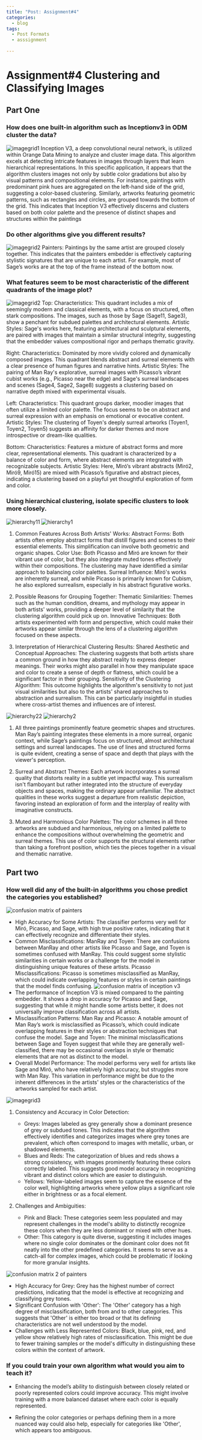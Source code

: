 ```yaml
---
title: "Post: Assignment#4"
categories:
  - blog
tags:
  - Post Formats
  - asssignment
  
---
```

# Assignment#4 Clustering and Classifying Images

## Part One

### How does one built-in algorithm such as Inceptionv3 in ODM cluster the data?
![imagegrid1](/assets/assignment4/ImageGrid1.png)
Inception V3, a deep convolutional neural network, is utilized within Orange Data Mining to analyze and cluster image data. This algorithm excels at detecting intricate features in images through layers that learn hierarchical representations. In this specific application, it appears that the algorithm clusters images not only by subtle color gradations but also by visual patterns and compositional elements. For instance, paintings with predominant pink hues are aggregated on the left-hand side of the grid, suggesting a color-based clustering. Similarly, artworks featuring geometric patterns, such as rectangles and circles, are grouped towards the bottom of the grid. This indicates that Inception V3 effectively discerns and clusters based on both color palette and the presence of distinct shapes and structures within the paintings

### Do other algorithms give you different results?
![imagegrid2](/assets/assignment4/ImageGrid2.png)
Painters:
Paintings by the same artist are grouped closely together. This indicates that the painters embedder is effectively capturing stylistic signatures that are unique to each artist. For example, most of Sage’s works are at the top of the frame instead of the bottom now.


### What features seem to be most characteristic of the different quadrants of the image plot?
![imagegrid2](/assets/assignment4/ImageGrid2.png)
Top:
Characteristics: This quadrant includes a mix of seemingly modern and classical elements, with a focus on structured, often stark compositions. The images, such as those by Sage (Sage11, Sage3), show a penchant for subdued palettes and architectural elements.
Artistic Styles: Sage's works here, featuring architectural and sculptural elements, are paired with images that maintain a similar structural integrity, suggesting that the embedder values compositional rigor and perhaps thematic gravity.

Right:
Characteristics: Dominated by more vividly colored and dynamically composed images. This quadrant blends abstract and surreal elements with a clear presence of human figures and narrative hints.
Artistic Styles: The pairing of Man Ray's explorative, surreal images with Picasso’s vibrant cubist works (e.g., Picasso near the edge) and Sage's surreal landscapes and scenes (Sage4, Sage2, Sage8) suggests a clustering based on narrative depth mixed with experimental visuals.

Left:
Characteristics: This quadrant groups darker, moodier images that often utilize a limited color palette. The focus seems to be on abstract and surreal expression with an emphasis on emotional or evocative content.
Artistic Styles: The clustering of Toyen's deeply surreal artworks (Toyen1, Toyen2, Toyen5) suggests an affinity for darker themes and more introspective or dream-like qualities.

Bottom:
Characteristics: Features a mixture of abstract forms and more clear, representational elements. This quadrant is characterized by a balance of color and form, where abstract elements are integrated with recognizable subjects.
Artistic Styles: Here, Miró’s vibrant abstracts (Miró2, Miró9, Miró15) are mixed with Picasso’s figurative and abstract pieces, indicating a clustering based on a playful yet thoughtful exploration of form and color.

### Using hierarchical clustering, isolate specific clusters to look more closely.
![hierarchy11](/assets/assignment4/Hierarchy11.png)
![hierarchy1](/assets/assignment4/Hierarchy1.png)
1. Common Features Across Both Artists' Works:
Abstract Forms: Both artists often employ abstract forms that distill figures and scenes to their essential elements. This simplification can involve both geometric and organic shapes.
Color Use: Both Picasso and Miró are known for their vibrant use of color, but they also integrate muted tones effectively within their compositions. The clustering may have identified a similar approach to balancing color palettes.
Surreal Influence: Miró's works are inherently surreal, and while Picasso is primarily known for Cubism, he also explored surrealism, especially in his abstract figurative works.


2. Possible Reasons for Grouping Together:
Thematic Similarities: Themes such as the human condition, dreams, and mythology may appear in both artists' works, providing a deeper level of similarity that the clustering algorithm could pick up on.
Innovative Techniques: Both artists experimented with form and perspective, which could make their artworks appear similar through the lens of a clustering algorithm focused on these aspects.


3. Interpretation of Hierarchical Clustering Results:
Shared Aesthetic and Conceptual Approaches: The clustering suggests that both artists share a common ground in how they abstract reality to express deeper meanings. Their works might also parallel in how they manipulate space and color to create a sense of depth or flatness, which could be a significant factor in their grouping.
Sensitivity of the Clustering Algorithm: This outcome highlights the algorithm's sensitivity to not just visual similarities but also to the artists' shared approaches to abstraction and surrealism. This can be particularly insightful in studies where cross-artist themes and influences are of interest.

![hierarchy22](/assets/assignment4/Hierarchy22.png)
![hierarchy2](/assets/assignment4/Hierarchy2.png)

1. All three paintings prominently feature geometric shapes and structures. Man Ray’s painting integrates these elements in a more surreal, organic context, while Sage’s paintings focus on structured, almost architectural settings and surreal landscapes.
The use of lines and structured forms is quite evident, creating a sense of space and depth that plays with the viewer's perception.

2. Surreal and Abstract Themes:
Each artwork incorporates a surreal quality that distorts reality in a subtle yet impactful way. This surrealism isn't flamboyant but rather integrated into the structure of everyday objects and spaces, making the ordinary appear unfamiliar.
The abstract qualities in these works suggest a departure from realistic depiction, favoring instead an exploration of form and the interplay of reality with imaginative constructs.

3. Muted and Harmonious Color Palettes:
The color schemes in all three artworks are subdued and harmonious, relying on a limited palette to enhance the compositions without overwhelming the geometric and surreal themes.
This use of color supports the structural elements rather than taking a forefront position, which ties the pieces together in a visual and thematic narrative.

## Part two

### How well did any of the built-in algorithms you chose predict the categories you established?
![confusion matrix of painters](/assets/assignment4/confusionmatrix1.png)
- High Accuracy for Some Artists: 
The classifier performs very well for Miró, Picasso, and Sage, with high true positive rates, indicating that it can effectively recognize and differentiate their styles.
- Common Misclassifications:
ManRay and Toyen: There are confusions between ManRay and other artists like Picasso and Sage, and Toyen is sometimes confused with ManRay. This could suggest some stylistic similarities in certain works or a challenge for the model in distinguishing unique features of these artists.
Picasso Misclassifications: Picasso is sometimes misclassified as ManRay, which could indicate overlapping features or styles in certain paintings that the model finds confusing.
![confusion matrix of inception v3](/assets/assignment4/confusionmatrix2.png)
- The performance of Inception V3 is mixed compared to the painting embedder. It shows a drop in accuracy for Picasso and Sage, suggesting that while it might handle some artists better, it does not universally improve classification across all artists.
- Misclassification Patterns:
Man Ray and Picasso: A notable amount of Man Ray’s work is misclassified as Picasso’s, which could indicate overlapping features in their styles or abstraction techniques that confuse the model.
Sage and Toyen: The minimal misclassifications between Sage and Toyen suggest that while they are generally well-classified, there may be occasional overlaps in style or thematic elements that are not as distinct to the model.
- Overall Model Performance:
The model performs very well for artists like Sage and Miró, who have relatively high accuracy, but struggles more with Man Ray. This variation in performance might be due to the inherent differences in the artists' styles or the characteristics of the artworks sampled for each artist.


![imagegrid3](/assets/assignment4/ImageGrid3.png)
1. Consistency and Accuracy in Color Detection:
    - Greys: Images labeled as grey generally show a dominant presence of grey or subdued tones. This indicates that the algorithm effectively identifies and categorizes images where grey tones are prevalent, which often correspond to images with metallic, urban, or shadowed elements.
    - Blues and Reds: The categorization of blues and reds shows a strong consistency, with images prominently featuring these colors correctly labeled. This suggests good model accuracy in recognizing vibrant and distinct colors which are easier to distinguish.
    - Yellows: Yellow-labeled images seem to capture the essence of the color well, highlighting artworks where yellow plays a significant role either in brightness or as a focal element.

2. Challenges and Ambiguities:
    - Pink and Black: These categories seem less populated and may represent challenges in the model's ability to distinctly recognize these colors when they are less dominant or mixed with other hues.
    - Other: This category is quite diverse, suggesting it includes images where no single color dominates or the dominant color does not fit neatly into the other predefined categories. It seems to serve as a catch-all for complex images, which could be problematic if looking for more granular insights.

![confusion matrix 2 of painters](/assets/assignment4/confusionmatrix3.png)
- High Accuracy for Grey:
Grey has the highest number of correct predictions, indicating that the model is effective at recognizing and classifying grey tones.
- Significant Confusion with 'Other':
The 'Other' category has a high degree of misclassification, both from and to other categories. This suggests that 'Other' is either too broad or that its defining characteristics are not well understood by the model.
- Challenges with Less Represented Colors:
Black, blue, pink, red, and yellow show relatively high rates of misclassification. This might be due to fewer training samples or the model's difficulty in distinguishing these colors within the context of artwork.

### If you could train your own algorithm what would you aim to teach it?
- Enhancing the model’s ability to distinguish between closely related or poorly represented colors could improve accuracy. This might involve training with a more balanced dataset where each color is equally represented.

- Refining the color categories or perhaps defining them in a more nuanced way could also help, especially for categories like 'Other', which appears too ambiguous.



